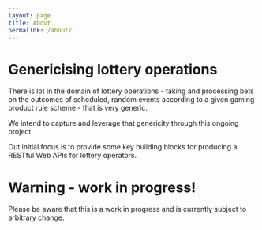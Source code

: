 ```yaml
---
layout: page
title: About
permalink: /about/
---
```


# Genericising lottery operations
There is lot in the domain of lottery operations - taking and processing bets on the outcomes of scheduled, random events according to a given gaming product rule scheme - that is very generic. 

We intend to capture and leverage that genericity through this ongoing project.

Out initial focus is to provide some key building blocks for producing a RESTful Web APIs for lottery operators.

# Warning - work in progress!

Please be aware that this is a work in progress and is currently subject to arbitrary change.
